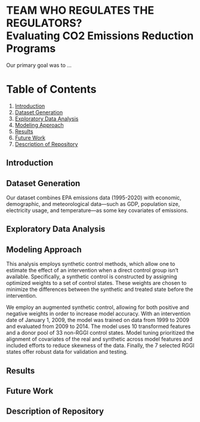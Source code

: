 # TEAM WHO REGULATES THE REGULATORS?<br>Evaluating CO2 Emissions Reduction Programs

Our primary goal was to ...

<!-- ## About Team Who Regulates the Regulators?
Team members: Jared Able, Joshua Jackson, Zachary Brennan, Alexandria Wheeler, Nicholas Geiser
-->

# Table of Contents
1. [Introduction](#Introduction)
2. [Dataset Generation](#Dataset-Generation)
3. [Exploratory Data Analysis](#Exploratory-Data-Analysis)
4. [Modeling Approach](#Modeling-Approach)
5. [Results](#Results)
6. [Future Work](#Future-Work)
7. [Description of Repository](#Description-of-Repository)

## Introduction


## Dataset Generation

Our dataset combines EPA emissions data (1995-2020) with economic, demographic, and meteorological data—such as GDP, population size, electricity usage, and temperature—as some key covariates of emissions.

## Exploratory Data Analysis



## Modeling Approach

This analysis employs synthetic control methods, which allow one to estimate the effect of an intervention when a direct control group isn’t available. Specifically, a synthetic control is constructed by assigning optimized weights to a set of control states. These weights are chosen to minimize the differences between the synthetic and treated state before the intervention. 

We employ an augmented synthetic control, allowing for both positive and negative weights in order to increase model accuracy. With an intervention date of January 1, 2009, the model was trained on data from 1999 to 2009 and evaluated from 2009 to 2014. The model uses 10 transformed features and a donor pool of 33 non-RGGI control states. Model tuning prioritized the alignment of covariates of the real and synthetic across model features and included efforts to reduce skewness of the data. Finally, the 7 selected RGGI states offer robust data for validation and testing.

## Results



## Future Work



## Description of Repository

